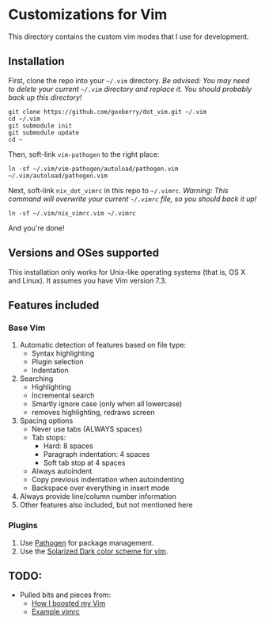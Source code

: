 # Customizations for Vim

This directory contains the custom vim modes that I use for development.

## Installation

First, clone the repo into your `~/.vim` directory. _Be advised: You may need to delete your current `~/.vim` directory and replace it. You should probably back up this directory!_

    git clone https://github.com/goxberry/dot_vim.git ~/.vim
    cd ~/.vim
    git submodule init
    git submodule update
    cd ~

Then, soft-link `vim-pathogen` to the right place:

    ln -sf ~/.vim/vim-pathogen/autoload/pathogen.vim ~/.vim/autoload/pathogen.vim

Next, soft-link `nix_dot_vimrc` in this repo to `~/.vimrc`. _Warning: This command will overwrite your current `~/.vimrc` file, so you should back it up!_

    ln -sf ~/.vim/nix_vimrc.vim ~/.vimrc

And you're done!

## Versions and OSes supported

This installation only works for Unix-like operating systems (that is, OS X and Linux). It assumes you have Vim version 7.3.

## Features included

### Base Vim

1. Automatic detection of features based on file type:
   - Syntax highlighting
   - Plugin selection
   - Indentation
2. Searching
   - Highlighting
   - Incremental search
   - Smartly ignore case (only when all lowercase)
   - <Ctrl-L> removes highlighting, redraws screen
3. Spacing options
   - Never use tabs (ALWAYS spaces)
   - Tab stops:
       + Hard: 8 spaces
	   + Paragraph indentation: 4 spaces
	   + Soft tab stop at 4 spaces
   - Always autoindent
   - Copy previous indentation when autoindenting
   - Backspace over everything in insert mode
4. Always provide line/column number information
5. Other features also included, but not mentioned here

### Plugins

1. Use [Pathogen](https://github.com/tpope/vim-pathogen) for package management.
2. Use the [Solarized Dark color scheme for vim](https://github.com/altercation/vim-colors-solarized).

## TODO:

- Pulled bits and pieces from:
    + [How I boosted my Vim](http://nvie.com/posts/how-i-boosted-my-vim/)
	+ [Example vimrc](http://vim.wikia.com/wiki/Example_vimrc)
